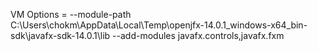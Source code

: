 VM Options = --module-path C:\Users\chokm\AppData\Local\Temp\openjfx-14.0.1_windows-x64_bin-sdk\javafx-sdk-14.0.1\lib --add-modules javafx.controls,javafx.fxm